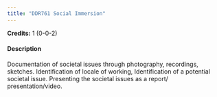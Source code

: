 ```yaml
---
title: "DDR761 Social Immersion"
---
```

**Credits:** 1 (0-0-2)

#### Description
Documentation of societal issues through photography, recordings, sketches. Identification of locale of working, Identification of a potential societal issue. Presenting the societal issues as a report/ presentation/video.